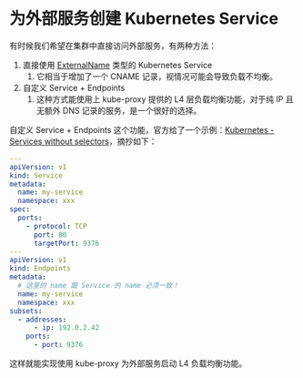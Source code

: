 # 为外部服务创建 Kubernetes Service

有时候我们希望在集群中直接访问外部服务，有两种方法：

1. 直接使用 [ExternalName](https://kubernetes.io/docs/concepts/services-networking/service/#externalname) 类型的 Kubernetes Service
   1. 它相当于增加了一个 CNAME 记录，视情况可能会导致负载不均衡。
2. 自定义 Service + Endpoints
   1. 这种方式能使用上 kube-proxy 提供的 L4 层负载均衡功能，对于纯 IP 且无额外 DNS 记录的服务，是一个很好的选择。

自定义 Service + Endpoints 这个功能，官方给了一个示例：[Kubernetes - Services without selectors](https://kubernetes.io/docs/concepts/services-networking/service/#services-without-selectors)，摘抄如下：

```yaml
---
apiVersion: v1
kind: Service
metadata:
  name: my-service
  namespace: xxx
spec:
  ports:
    - protocol: TCP
      port: 80
      targetPort: 9376
---
apiVersion: v1
kind: Endpoints
metadata:
  # 这里的 name 跟 Service 的 name 必须一致！
  name: my-service
  namespace: xxx
subsets:
  - addresses:
      - ip: 192.0.2.42
    ports:
      - port: 9376
```

这样就能实现使用 kube-proxy 为外部服务启动 L4 负载均衡功能。
